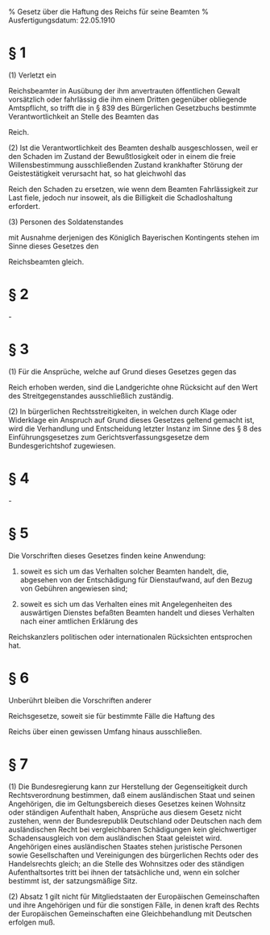 % Gesetz über die Haftung des Reichs für seine Beamten
% Ausfertigungsdatum: 22.05.1910
 
# § 1

(1) Verletzt ein

Reichsbeamter in Ausübung der ihm anvertrauten öffentlichen Gewalt vorsätzlich oder fahrlässig die ihm einem Dritten gegenüber obliegende Amtspflicht, so trifft die in § 839 des Bürgerlichen Gesetzbuchs bestimmte Verantwortlichkeit an Stelle des Beamten das

Reich.

(2) Ist die Verantwortlichkeit des Beamten deshalb ausgeschlossen, weil er den Schaden im Zustand der Bewußtlosigkeit oder in einem die freie Willensbestimmung ausschließenden Zustand krankhafter Störung der Geistestätigkeit verursacht hat, so hat gleichwohl das

Reich den Schaden zu ersetzen, wie wenn dem Beamten Fahrlässigkeit zur Last fiele, jedoch nur insoweit, als die Billigkeit die Schadloshaltung erfordert.

(3) Personen des Soldatenstandes

mit Ausnahme derjenigen des Königlich Bayerischen Kontingents stehen im Sinne dieses Gesetzes den

Reichsbeamten gleich.

# § 2

\-

# § 3

(1) Für die Ansprüche, welche auf Grund dieses Gesetzes gegen das

Reich erhoben werden, sind die Landgerichte ohne Rücksicht auf den Wert des Streitgegenstandes ausschließlich zuständig.

(2) In bürgerlichen Rechtsstreitigkeiten, in welchen durch Klage oder Widerklage ein Anspruch auf Grund dieses Gesetzes geltend gemacht ist, wird die Verhandlung und Entscheidung letzter Instanz im Sinne des § 8 des Einführungsgesetzes zum Gerichtsverfassungsgesetze dem Bundesgerichtshof zugewiesen.

# § 4

\-

# § 5

Die Vorschriften dieses Gesetzes finden keine Anwendung:

1. soweit es sich um das Verhalten solcher Beamten handelt, die, abgesehen von der Entschädigung für Dienstaufwand, auf den Bezug von Gebühren angewiesen sind;

2. soweit es sich um das Verhalten eines mit Angelegenheiten des auswärtigen Dienstes befaßten Beamten handelt und dieses Verhalten nach einer amtlichen Erklärung des

Reichskanzlers politischen oder internationalen Rücksichten entsprochen hat.

# § 6

Unberührt bleiben die Vorschriften anderer

Reichsgesetze, soweit sie für bestimmte Fälle die Haftung des

Reichs über einen gewissen Umfang hinaus ausschließen.

# § 7

(1) Die Bundesregierung kann zur Herstellung der Gegenseitigkeit durch Rechtsverordnung bestimmen, daß einem ausländischen Staat und seinen Angehörigen, die im Geltungsbereich dieses Gesetzes keinen Wohnsitz oder ständigen Aufenthalt haben, Ansprüche aus diesem Gesetz nicht zustehen, wenn der Bundesrepublik Deutschland oder Deutschen nach dem ausländischen Recht bei vergleichbaren Schädigungen kein gleichwertiger Schadensausgleich von dem ausländischen Staat geleistet wird. Angehörigen eines ausländischen Staates stehen juristische Personen sowie Gesellschaften und Vereinigungen des bürgerlichen Rechts oder des Handelsrechts gleich; an die Stelle des Wohnsitzes oder des ständigen Aufenthaltsortes tritt bei ihnen der tatsächliche und, wenn ein solcher bestimmt ist, der satzungsmäßige Sitz.

(2) Absatz 1 gilt nicht für Mitgliedstaaten der Europäischen Gemeinschaften und ihre Angehörigen und für die sonstigen Fälle, in denen kraft des Rechts der Europäischen Gemeinschaften eine Gleichbehandlung mit Deutschen erfolgen muß.
